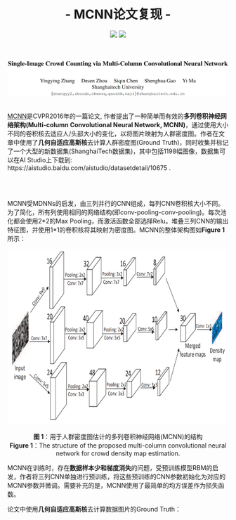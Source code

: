 <h1 align="center">- MCNN论文复现 -</h1>

<p align="center">
<img src="https://img.shields.io/badge/version-2020.07.27-green.svg?longCache=true&style=for-the-badge">
<img src="https://img.shields.io/badge/license-GPL%20(%3E%3D%202)-blue.svg?longCache=true&style=for-the-badge">
</p>


<br/>
<br/>

<img src="https://github.com/DrRyanHuang/MCNN_Paddlepaddle/blob/master/src/author.png"  alt="author" />

<br/>
<br/>

<p>
<a href=https://www.cv-foundation.org/openaccess/content_cvpr_2016/papers/Zhang_Single-Image_Crowd_Counting_CVPR_2016_paper.pdf>MCNN</a>是CVPR2016年的一篇论文, 作者提出了一种简单而有效的<b>多列卷积神经网络架构(Multi-column Convolutional Neural Network, MCNN)</b>，通过使用大小不同的卷积核去适应人/头部大小的变化，以将图片映射为人群密度图。作者在文章中使用了<b>几何自适应高斯核</b>去计算人群密度图(Ground Truth)，同时收集并标记了一个大型的新数据集(ShanghaiTech数据集)，其中包括1198幅图像，数据集可以在AI Studio上下载到: https://aistudio.baidu.com/aistudio/datasetdetail/10675 .
</p>


<br/>
<br/>

<p>
MCNN受MDNNs的启发，由三列并行的CNN组成，每列CNN卷积核大小不同。为了简化，所有列使用相同的网络结构(即conv-pooling-conv-pooling)。每次池化都会使用2*2的Max Pooling，而激活函数全部选择Relu。堆叠三列CNN的输出特征图，并使用1*1的卷积核将其映射为密度图。MCNN的整体架构图如<b>Figure 1</b>所示：
</p>
<img src="https://github.com/DrRyanHuang/MCNN_Paddlepaddle/blob/master/src/archit.png"  alt="archit" width="1000" height="400"/>

<p align="center"><b>图 1</b>：用于人群密度图估计的多列卷积神经网络(MCNN)的结构<br/>
<b>Figure 1</b>：The structure of the proposed multi-column convolutional neural network for crowd density map estimation.</p>


<p>
MCNN在训练时，存在<b>数据样本少和梯度消失</b>的问题，受预训练模型RBM的启发，作者将三列CNN单独进行预训练，将这些预训练的CNN参数初始化为对应的MCNN参数并微调。需要补充的是，MCNN使用了最简单的均方误差作为损失函数。
</p>

<p>
论文中使用<b>几何自适应高斯核</b>去计算数据图片的Ground Truth：